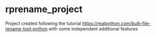 # rprename_project
Project created following the tutorial https://realpython.com/bulk-file-rename-tool-python with some independent additional features
